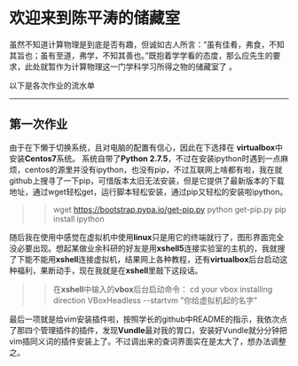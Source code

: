 欢迎来到陈平涛的储藏室
===================


虽然不知道计算物理是到底是否有趣，但诚如古人所言：“虽有佳肴，弗食，不知其旨也；虽有至道，弗学，不知其善也。”既抱着学学看的态度，那么应先生的要求，此处就暂作为计算物理这一门学科学习所得之物的储藏室了 。

以下是各次作业的流水单

----------


第一次作业
-------------

由于在下懒于切换系统，且对电脑的配置有信心，因此在下选择在 **virtualbox**中安装**Centos7**系统。
系统自带了**Python 2.7.5**，不过在安装ipython时遇到一点麻烦，centos的源里并没有ipython，也没有pip，不过互联网上啥都有啦，我在就github上搜寻了一下pip，可惜版本太旧无法安装，但是它提供了最新版本的下载地址，通过wget轻松get，运行脚本轻松安装，通过pip又轻松的安装啦ipython。
>> wget https://bootstrap.pypa.io/get-pip.py
>> python get-pip.py
>> pip install ipython

随后我在使用中感觉在虚拟机中使用**linux**只是用它的终端就行了，图形界面完全没必要出现。想起某做业余科研的好友是用**xshell5**连接实验室的主机的，我就搜了下能不能用**xshell**连接虚拟机，结果网上各种教程，还有**virtualbox**后台启动这种福利，果断动手，现在我就是在**xshell**里敲下这段话。

>> 在**xshell**中输入的**vbox**后台启动命令：
>> cd your vbox installing direction
>> VBoxHeadless --startvm "你给虚拟机起的名字"

最后一项就是给vim安装插件啦，按照学长的github中README的指示，我依次点了那四个管理插件的插件，发现**Vundle**最对我的胃口，安装好Vundle就分分钟把vim插同义词的插件安装上了。不过调出来的查词界面实在是太大了，想办法调整之。


